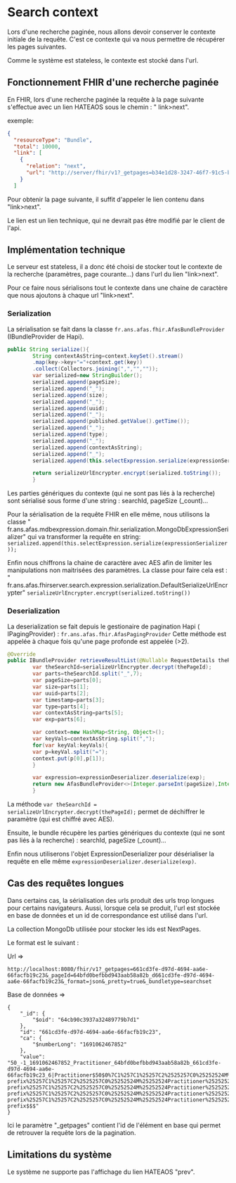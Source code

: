 # Search context

Lors d'une recherche paginée, nous allons devoir conserver le contexte initiale de la requête. C'est ce contexte qui va
nous permettre de récupérer les pages suivantes.

Comme le système est stateless, le contexte est stocké dans l'url.

## Fonctionnement FHIR d'une recherche paginée

En FHIR, lors d'une recherche paginée la requête à la page suivante s'effectue avec un lien HATEAOS sous le chemin : "
link>next".

exemple:

```json
{
  "resourceType": "Bundle",
  "total": 10000,
  "link": [
    {
      "relation": "next",
      "url": "http://server/fhir/v1?_getpages=b34e1d28-3247-46f7-91c5-b967427c03b0&_pageId=1dY074e0BDvtV6JqD7sbtwrcdADJQk81WeoGvQHDjaeUqqPlef18R52BvgLzdsL5bkhxOnkl7PzOQ6sjiEAe0m84gFdyF5g6F7hZQIXR0083qSHsBSHiawcUNlwm-3bw4IdEk4i3H4xilP-2lUIFtqInuWrtS3nytwQMvw1U1bRc3ZG1lBs2tIlvrNVNw2rhDyHxD0Kvv9_rOx6MCMRFh9tjZPsI7nvWgQhkzhRVZt2h1Xfa_XnmmFLnUmgDuHY%3D&_format=json&_pretty=true&_bundletype=searchset"
    }
  ]
```

Pour obtenir la page suivante, il suffit d'appeler le lien contenu dans "link>next".

Le lien est un lien technique, qui ne devrait pas être modifié par le client de l'api.

## Implémentation technique

Le serveur est stateless, il a donc été choisi de stocker tout le contexte de la recherche (paramètres, page
courante...) dans l'url du lien "link>next".

Pour ce faire nous sérialisons tout le contexte dans une chaine de caractère que nous ajoutons à chaque url "link>next".

### Serialization

La sérialisation se fait dans la classe `fr.ans.afas.fhir.AfasBundleProvider` (IBundleProvider de Hapi).

```java
public String serialize(){
        String contextAsString=context.keySet().stream()
        .map(key->key+"="+context.get(key))
        .collect(Collectors.joining(",","",""));
        var serialized=new StringBuilder();
        serialized.append(pageSize);
        serialized.append("_");
        serialized.append(size);
        serialized.append("_");
        serialized.append(uuid);
        serialized.append("_");
        serialized.append(published.getValue().getTime());
        serialized.append("_");
        serialized.append(type);
        serialized.append("_");
        serialized.append(contextAsString);
        serialized.append("_");
        serialized.append(this.selectExpression.serialize(expressionSerializer));

        return serializeUrlEncrypter.encrypt(serialized.toString());
        }
```

Les parties génériques du contexte  (qui ne sont pas liés à la recherche) sont sérialisé sous forme d'une string  :
searchId, pageSize (_count)...

Pour la sérialisation de la requête FHIR en elle même, nous utilisons la classe "
fr.ans.afas.mdbexpression.domain.fhir.serialization.MongoDbExpressionSerializer" qui va transformer la requête en
string:
`serialized.append(this.selectExpression.serialize(expressionSerializer));`

Enfin nous chiffrons la chaine de caractère avec AES afin de limiter les manipulations non maitrisées des paramètres. La
classe pour faire cela est : "
fr.ans.afas.fhirserver.search.expression.serialization.DefaultSerializeUrlEncrypter" `serializeUrlEncrypter.encrypt(serialized.toString())`

### Deserialization

La deserialization se fait depuis le gestionaire de pagination Hapi  (
IPagingProvider) : `fr.ans.afas.fhir.AfasPagingProvider`
Cette méthode est appelée à chaque fois qu'une page profonde est appelée (>2).

```java
@Override
public IBundleProvider retrieveResultList(@Nullable RequestDetails theRequestDetails,@NotNull String theSearchIdEncoded,String thePageId){
        var theSearchId=serializeUrlEncrypter.decrypt(thePageId);
        var parts=theSearchId.split("_",7);
        var pageSize=parts[0];
        var size=parts[1];
        var uuid=parts[2];
        var timestamp=parts[3];
        var type=parts[4];
        var contextAsString=parts[5];
        var exp=parts[6];

        var context=new HashMap<String, Object>();
        var keyVals=contextAsString.split(",");
        for(var keyVal:keyVals){
        var p=keyVal.split("=");
        context.put(p[0],p[1]);
        }

        var expression=expressionDeserializer.deserialize(exp);
        return new AfasBundleProvider<>(Integer.parseInt(pageSize),Integer.parseInt(size),uuid,new DateDt(new Date(Long.parseLong(timestamp))),fhirStoreService,type,(SelectExpression)expression,context,expressionSerializer,serializeUrlEncrypter);
        }
```

La méthode `var theSearchId = serializeUrlEncrypter.decrypt(thePageId);` permet de déchiffrer le paramètre (qui est
chiffré avec AES).

Ensuite, le bundle récupère les parties génériques du contexte (qui ne sont pas liés à la recherche) : searchId,
pageSize (_count)...

Enfin nous utiliserons l'objet ExpressionDeserializer pour désérialiser la requête en elle
même `expressionDeserializer.deserialize(exp)`.


## Cas des requêtes longues

Dans certains cas, la sérialisation des urls produit des urls trop longues pour certains navigateurs.
Aussi, lorsque cela se produit, l'url est stockée en base de données et un id de correspondance est utilisé dans l'url.

La collection MongoDb utilisée pour stocker les ids est NextPages.

Le format est le suivant : 

Url => 
```
http://localhost:8080/fhir/v1?_getpages=661cd3fe-d97d-4694-aa6e-66facfb19c23&_pageId=64bfd0befbbd943aab58a82b_d661cd3fe-d97d-4694-aa6e-66facfb19c23&_format=json&_pretty=true&_bundletype=searchset
```

Base de données => 
```
{
    "_id": {
        "$oid": "64cb90c3937a32489779b7d1"
    },
    "id": "661cd3fe-d97d-4694-aa6e-66facfb19c23",
    "ca": {
        "$numberLong": "1691062467852"
    },
    "value": "50_-1_1691062467852_Practitioner_64bfd0befbbd943aab58a82b_661cd3fe-d97d-4694-aa6e-66facfb19c23_6|Practitioner$50$0%7C1%257C1%25257C2%2525257C0%25252524M%25252524Practitioner%25252524name-prefix%25257C1%25257C2%2525257C0%25252524M%25252524Practitioner%25252524name-prefix%25257C1%25257C2%2525257C0%25252524M%25252524Practitioner%25252524name-prefix%25257C1%25257C2%2525257C0%25252524M%25252524Practitioner%25252524name-prefix%25257C1%25257C2%2525257C0%25252524M%25252524Practitioner%25252524name-prefix$$$"
}
```
Ici le paramètre "_getpages" contient l'id de l'élément en base qui permet de retrouver la requête lors de la pagination. 


## Limitations du système

Le système ne supporte pas l'affichage du lien HATEAOS "prev".

